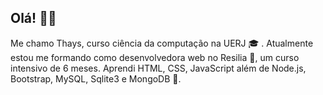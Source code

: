 ## Olá! 👋🌺
Me chamo Thays, curso ciência da computação na UERJ 🎓 .   Atualmente estou me formando como desenvolvedora web no Resilia 🍋, um curso intensivo de 6 meses. Aprendi HTML, CSS, JavaScript além de Node.js, Bootstrap, MySQL, Sqlite3 e MongoDB 🐣.

